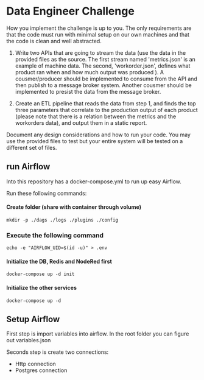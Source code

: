# Data Engineer Challenge

How you implement the challenge is up to you. The only requirements are that the code must run with minimal setup on our own machines and that the code is clean and well abstracted.

1. Write two APIs that are going to stream the data (use the data in the provided files as the source.  The first stream named 'metrics.json' is an example of machine data. The second, 'workorder.json', defines what product ran when and how much output was produced ). A cousmer/producer should be implemented to consume from the API and then publish to a message broker system. Another cousmer should be implemented to presist the data from the message broker.

2. Create an ETL pipeline that reads the data from step 1, and finds the top three parameters that correlate to the production output of each product (please note that there is a relation between the metrics and the workorders data), and output them in a static report.

Document any design considerations and how to run your code.
You may use the provided files to test but your entire system will be tested on a different set of files.

## run Airflow
Into this repository has a docker-compose.yml to run up easy Airflow.

Run these following commands:

#### Create folder (share with container through volume)
```mkdir -p ./dags ./logs ./plugins ./config```

### Execute the following command
```echo -e "AIRFLOW_UID=$(id -u)" > .env```

#### Initialize the DB, Redis and NodeRed first
```docker-compose up -d init```

#### Initialize the other services

```docker-compose up -d```

## Setup Airflow
First step is import variables into airflow.
In the root folder you can figure out variables.json

Seconds step is create two connections:
- Http connection    
- Postgres connection